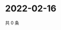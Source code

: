 # 2022-02-16

共 0 条

<!-- BEGIN WEIBO -->
<!-- 最后更新时间 Wed Feb 16 2022 14:01:01 GMT+0800 (China Standard Time) -->

<!-- END WEIBO -->
